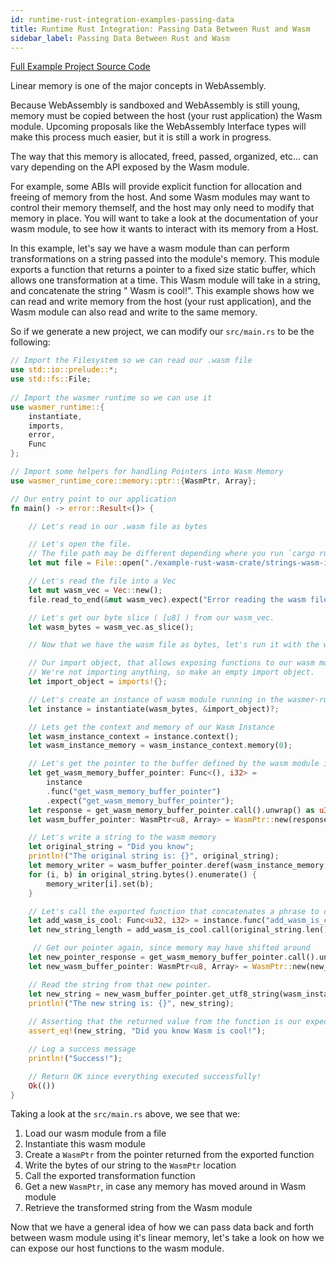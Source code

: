```yaml
---
id: runtime-rust-integration-examples-passing-data
title: Runtime Rust Integration: Passing Data Between Rust and Wasm
sidebar_label: Passing Data Between Rust and Wasm
---
```


[Full Example Project Source Code](https://github.com/wasmerio/docs.wasmer.io/tree/master/docs/runtime/rust-integration/examples/passing-data)

Linear memory is one of the major concepts in WebAssembly. 

Because WebAssembly is sandboxed and WebAssembly is still young, memory must be copied between the host (your rust application) the Wasm module. Upcoming proposals like the WebAssembly Interface types will make this process much easier, but it is still a work in progress.

The way that this memory is allocated, freed, passed, organized, etc... can vary depending on the API exposed by the Wasm module. 

For example, some ABIs will provide explicit function for allocation and freeing of memory from the host. And some Wasm modules may want to control their memory themself, and the host may only need to modify that memory in place. You will want to take a look at the documentation of your wasm module, to see how it wants to interact with its memory from a Host.

In this example, let's say we have a wasm module than can perform transformations on a string passed into the module's memory. This module exports a function that returns a pointer to a fixed size static buffer, which allows one transformation at a time. This Wasm module will take in a string, and concatenate the string " Wasm is cool!". This example shows how we can read and write memory from the host (your rust application), and the Wasm module can also read and write to the same memory.

So if we generate a new project, we can modify our `src/main.rs` to be the following:

```rust
// Import the Filesystem so we can read our .wasm file
use std::io::prelude::*;
use std::fs::File;
    
// Import the wasmer runtime so we can use it
use wasmer_runtime::{
    instantiate,
    imports,
    error,
    Func
};

// Import some helpers for handling Pointers into Wasm Memory
use wasmer_runtime_core::memory::ptr::{WasmPtr, Array};

// Our entry point to our application
fn main() -> error::Result<()> {

    // Let's read in our .wasm file as bytes

    // Let's open the file.
    // The file path may be different depending where you run `cargo run`, and where you place the file.
    let mut file = File::open("./example-rust-wasm-crate/strings-wasm-is-cool/pkg/strings_wasm_is_cool_bg.wasm").expect("Incorrect file path to wasm module.");

    // Let's read the file into a Vec
    let mut wasm_vec = Vec::new();
    file.read_to_end(&mut wasm_vec).expect("Error reading the wasm file");

    // Let's get our byte slice ( [u8] ) from our wasm_vec.
    let wasm_bytes = wasm_vec.as_slice();

    // Now that we have the wasm file as bytes, let's run it with the wasmer runtime

    // Our import object, that allows exposing functions to our wasm module.
    // We're not importing anything, so make an empty import object.
    let import_object = imports!{};

    // Let's create an instance of wasm module running in the wasmer-runtime
    let instance = instantiate(wasm_bytes, &import_object)?;

    // Lets get the context and memory of our Wasm Instance
    let wasm_instance_context = instance.context();
    let wasm_instance_memory = wasm_instance_context.memory(0);

    // Let's get the pointer to the buffer defined by the wasm module in the wasm memory
    let get_wasm_memory_buffer_pointer: Func<(), i32> = 
        instance
        .func("get_wasm_memory_buffer_pointer")
        .expect("get_wasm_memory_buffer_pointer");
    let response = get_wasm_memory_buffer_pointer.call().unwrap() as u32;
    let wasm_buffer_pointer: WasmPtr<u8, Array> = WasmPtr::new(response);

    // Let's write a string to the wasm memory
    let original_string = "Did you know";
    println!("The original string is: {}", original_string);
    let memory_writer = wasm_buffer_pointer.deref(wasm_instance_memory, 0, original_string.len() as u32).unwrap();
    for (i, b) in original_string.bytes().enumerate() {
        memory_writer[i].set(b);
    }

    // Let's call the exported function that concatenates a phrase to our string.
    let add_wasm_is_cool: Func<u32, i32> = instance.func("add_wasm_is_cool").expect("Wasm is cool export");
    let new_string_length = add_wasm_is_cool.call(original_string.len() as u32).unwrap();

     // Get our pointer again, since memory may have shifted around
    let new_pointer_response = get_wasm_memory_buffer_pointer.call().unwrap() as u32;
    let new_wasm_buffer_pointer: WasmPtr<u8, Array> = WasmPtr::new(new_pointer_response);

    // Read the string from that new pointer.
    let new_string = new_wasm_buffer_pointer.get_utf8_string(wasm_instance_memory, new_string_length as u32).unwrap();
    println!("The new string is: {}", new_string);
    
    // Asserting that the returned value from the function is our expected value.
    assert_eq!(new_string, "Did you know Wasm is cool!");

    // Log a success message
    println!("Success!");

    // Return OK since everything executed successfully!
    Ok(())
}
```

Taking a look at the `src/main.rs` above, we see that we:

1. Load our wasm module from a file
2. Instantiate this wasm module
3. Create a `WasmPtr` from the pointer returned from the exported function
4. Write the bytes of our string to the `WasmPtr` location
5. Call the exported transformation function
6. Get a new `WasmPtr`, in case any memory has moved around in Wasm module
7. Retrieve the transformed string from the Wasm module

Now that we have a general idea of how we can pass data back and forth between wasm module using it's linear memory, let's take a look on how we can expose our host functions to the wasm module.
